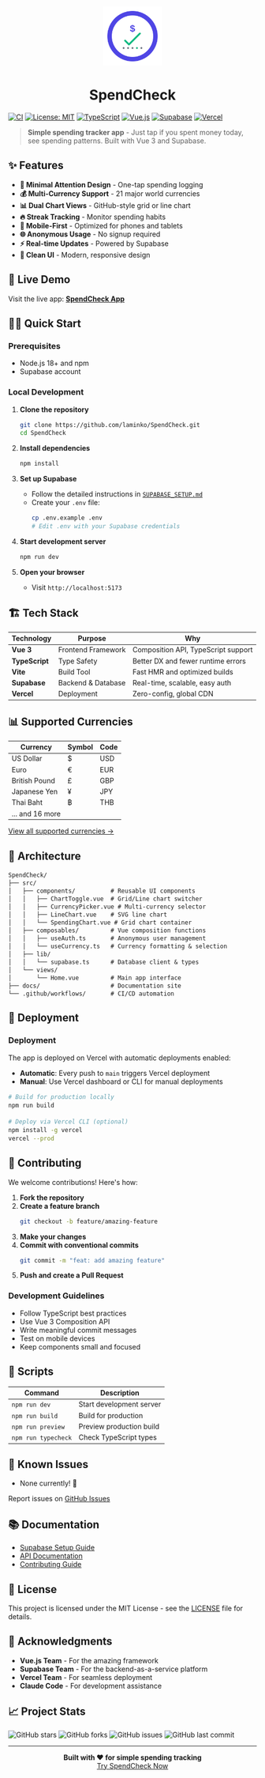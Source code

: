 <div align="center">
  <img src="public/logo.svg" alt="SpendCheck Logo" width="120" height="120">
  
  # SpendCheck
</div>

[![CI](https://github.com/laminko/SpendCheck/actions/workflows/ci.yml/badge.svg)](https://github.com/laminko/SpendCheck/actions/workflows/ci.yml)
[![License: MIT](https://img.shields.io/badge/License-MIT-yellow.svg)](https://opensource.org/licenses/MIT)
[![TypeScript](https://img.shields.io/badge/TypeScript-007ACC?logo=typescript&logoColor=white)](https://typescriptlang.org/)
[![Vue.js](https://img.shields.io/badge/Vue.js-35495E?logo=vue.js&logoColor=4FC08D)](https://vuejs.org/)
[![Supabase](https://img.shields.io/badge/Supabase-3ECF8E?logo=supabase&logoColor=white)](https://supabase.com/)
[![Vercel](https://img.shields.io/badge/Vercel-000000?logo=vercel&logoColor=white)](https://vercel.com/)

> **Simple spending tracker app** - Just tap if you spent money today, see spending patterns. Built with Vue 3 and Supabase.

## ✨ Features

- **🎯 Minimal Attention Design** - One-tap spending logging
- **💰 Multi-Currency Support** - 21 major world currencies
- **📊 Dual Chart Views** - GitHub-style grid or line chart
- **🔥 Streak Tracking** - Monitor spending habits
- **📱 Mobile-First** - Optimized for phones and tablets
- **🌐 Anonymous Usage** - No signup required
- **⚡ Real-time Updates** - Powered by Supabase
- **🎨 Clean UI** - Modern, responsive design

## 🚀 Live Demo

Visit the live app: **[SpendCheck App](https://spend-check.vercel.app)**

## 🏃‍♂️ Quick Start

### Prerequisites

- Node.js 18+ and npm
- Supabase account

### Local Development

1. **Clone the repository**
   ```bash
   git clone https://github.com/laminko/SpendCheck.git
   cd SpendCheck
   ```

2. **Install dependencies**
   ```bash
   npm install
   ```

3. **Set up Supabase**
   - Follow the detailed instructions in [`SUPABASE_SETUP.md`](./SUPABASE_SETUP.md)
   - Create your `.env` file:
     ```bash
     cp .env.example .env
     # Edit .env with your Supabase credentials
     ```

4. **Start development server**
   ```bash
   npm run dev
   ```

5. **Open your browser**
   - Visit `http://localhost:5173`

## 🏗️ Tech Stack

| Technology | Purpose | Why |
|------------|---------|-----|
| **Vue 3** | Frontend Framework | Composition API, TypeScript support |
| **TypeScript** | Type Safety | Better DX and fewer runtime errors |
| **Vite** | Build Tool | Fast HMR and optimized builds |
| **Supabase** | Backend & Database | Real-time, scalable, easy auth |
| **Vercel** | Deployment | Zero-config, global CDN |

## 📊 Supported Currencies

| Currency | Symbol | Code |
|----------|--------|------|
| US Dollar | $ | USD |
| Euro | € | EUR |
| British Pound | £ | GBP |
| Japanese Yen | ¥ | JPY |
| Thai Baht | ฿ | THB |
| ... and 16 more | | |

[View all supported currencies →](./src/composables/useCurrency.ts)

## 🎯 Architecture

```
SpendCheck/
├── src/
│   ├── components/          # Reusable UI components
│   │   ├── ChartToggle.vue  # Grid/Line chart switcher
│   │   ├── CurrencyPicker.vue # Multi-currency selector
│   │   ├── LineChart.vue    # SVG line chart
│   │   └── SpendingChart.vue # Grid chart container
│   ├── composables/         # Vue composition functions
│   │   ├── useAuth.ts       # Anonymous user management
│   │   └── useCurrency.ts   # Currency formatting & selection
│   ├── lib/
│   │   └── supabase.ts      # Database client & types
│   └── views/
│       └── Home.vue         # Main app interface
├── docs/                    # Documentation site
└── .github/workflows/       # CI/CD automation
```

## 🚀 Deployment

### Deployment

The app is deployed on Vercel with automatic deployments enabled:
- **Automatic**: Every push to `main` triggers Vercel deployment
- **Manual**: Use Vercel dashboard or CLI for manual deployments

```bash
# Build for production locally
npm run build

# Deploy via Vercel CLI (optional)
npm install -g vercel
vercel --prod
```

## 🤝 Contributing

We welcome contributions! Here's how:

1. **Fork the repository**
2. **Create a feature branch**
   ```bash
   git checkout -b feature/amazing-feature
   ```
3. **Make your changes**
4. **Commit with conventional commits**
   ```bash
   git commit -m "feat: add amazing feature"
   ```
5. **Push and create a Pull Request**

### Development Guidelines

- Follow TypeScript best practices
- Use Vue 3 Composition API
- Write meaningful commit messages
- Test on mobile devices
- Keep components small and focused

## 📝 Scripts

| Command | Description |
|---------|-------------|
| `npm run dev` | Start development server |
| `npm run build` | Build for production |
| `npm run preview` | Preview production build |
| `npm run typecheck` | Check TypeScript types |

## 🐛 Known Issues

- None currently! 🎉

Report issues on [GitHub Issues](https://github.com/laminko/SpendCheck/issues)

## 📚 Documentation

- [Supabase Setup Guide](./SUPABASE_SETUP.md)
- [API Documentation](https://laminko.github.io/SpendCheck/)
- [Contributing Guide](./CONTRIBUTING.md)

## 📄 License

This project is licensed under the MIT License - see the [LICENSE](./LICENSE) file for details.

## 🙏 Acknowledgments

- **Vue.js Team** - For the amazing framework
- **Supabase Team** - For the backend-as-a-service platform
- **Vercel Team** - For seamless deployment
- **Claude Code** - For development assistance

## 📈 Project Stats

![GitHub stars](https://img.shields.io/github/stars/laminko/SpendCheck?style=social)
![GitHub forks](https://img.shields.io/github/forks/laminko/SpendCheck?style=social)
![GitHub issues](https://img.shields.io/github/issues/laminko/SpendCheck)
![GitHub last commit](https://img.shields.io/github/last-commit/laminko/SpendCheck)

---

<div align="center">
  <strong>Built with ❤️ for simple spending tracking</strong>
  <br>
  <a href="https://spend-check.vercel.app">Try SpendCheck Now</a>
</div>